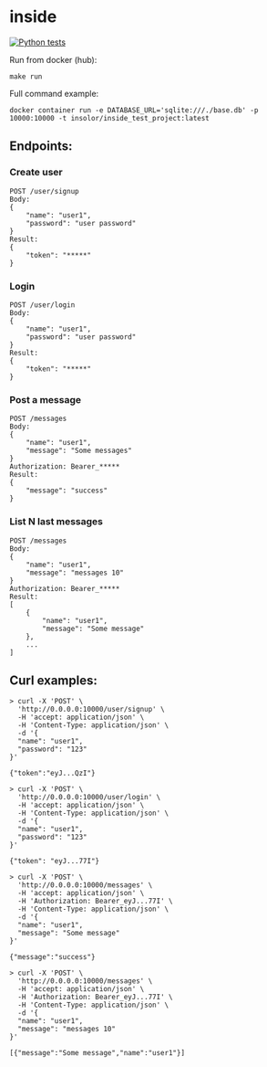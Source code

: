 # inside

[![Python tests](https://github.com/insolor/Expreimantal_FastAPI_PyJWT_SQLAlchemy_Docker/actions/workflows/python-tests.yml/badge.svg)](https://github.com/insolor/Expreimantal_FastAPI_PyJWT_SQLAlchemy_Docker/actions/workflows/python-tests.yml)

Run from docker (hub):
```
make run
```
Full command example:
```
docker container run -e DATABASE_URL='sqlite:///./base.db' -p 10000:10000 -t insolor/inside_test_project:latest
```
## Endpoints:

### Create user
```http
POST /user/signup
Body:
{
    "name": "user1",
    "password": "user password"
}
Result:
{
    "token": "*****"
}
```
### Login
```http
POST /user/login
Body:
{
    "name": "user1",
    "password": "user password"
}
Result:
{
    "token": "*****"
}
```
### Post a message
```http
POST /messages
Body:
{
    "name": "user1",
    "message": "Some messages"
}
Authorization: Bearer_*****
Result:
{
    "message": "success"
}
```
### List N last messages
```http
POST /messages
Body:
{
    "name": "user1",
    "message": "messages 10"
}
Authorization: Bearer_*****
Result:
[
    {
        "name": "user1",
        "message": "Some message"
    },
    ...
]
```
## Curl examples:
```curl
> curl -X 'POST' \
  'http://0.0.0.0:10000/user/signup' \
  -H 'accept: application/json' \
  -H 'Content-Type: application/json' \
  -d '{
  "name": "user1",
  "password": "123"
}'

{"token":"eyJ...QzI"}

> curl -X 'POST' \
  'http://0.0.0.0:10000/user/login' \
  -H 'accept: application/json' \
  -H 'Content-Type: application/json' \
  -d '{
  "name": "user1",
  "password": "123"
}'

{"token": "eyJ...77I"}

> curl -X 'POST' \
  'http://0.0.0.0:10000/messages' \
  -H 'accept: application/json' \
  -H 'Authorization: Bearer_eyJ...77I' \
  -H 'Content-Type: application/json' \
  -d '{
  "name": "user1",
  "message": "Some message"
}'

{"message":"success"}

> curl -X 'POST' \
  'http://0.0.0.0:10000/messages' \
  -H 'accept: application/json' \
  -H 'Authorization: Bearer_eyJ...77I' \
  -H 'Content-Type: application/json' \
  -d '{
  "name": "user1",
  "message": "messages 10"
}'

[{"message":"Some message","name":"user1"}]
```
